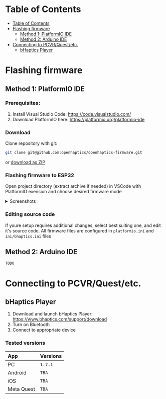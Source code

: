 Table of Contents
=================

- [Table of Contents](#table-of-contents)
- [Flashing firmware](#flashing-firmware)
  - [Method 1: PlatformIO IDE](#method-1-platformio-ide)
  - [Method 2: Arduino IDE](#method-2-arduino-ide)
- [Connecting to PCVR/Quest/etc.](#connecting-to-pcvrquestetc)
  - [bHaptics Player](#bhaptics-player)

<!-- Created by https://github.com/ekalinin/github-markdown-toc -->

# Flashing firmware

## Method 1: PlatformIO IDE

### Prerequisites:

1. Install Visual Studio Code: https://code.visualstudio.com/
2. Download PlatformIO here: https://platformio.org/platformio-ide

### Download

Clone repository with git: 

```bash
git clone git@github.com:openhaptics/openhaptics-firmware.git
```

or [download as ZIP](https://github.com/openhaptics/openhaptics-firmware/archive/refs/heads/master.zip)

### Flashing firmware to ESP32

Open project directory (extract archive if needed) in VSCode with PlatformIO exension and choose desired firmware mode

<details>
  <summary>Screenshots</summary>

  ![image](https://user-images.githubusercontent.com/1759654/193428679-148f0c8f-8439-451f-8c6d-6d6be4dbdf87.png)

  1. PlatformIO IDE homepage
  2. Select desired firmware mode and run command (Build, Upload or Monitor)
  3. Use quick actions (`✔️ - Build`, `➡️ - Upload`, `🔌 - Monitor`). Choose your default mode by clicking `Default (openhaptics-firmware)` and switching your default 
</details>

### Editing source code

If youre setup requires additional changes, select best suiting one, and edit it's source code. All firmware files are configured in `platformio.ini` and `ini/bhaptics.ini` files


## Method 2: Arduino IDE

`TODO`

# Connecting to PCVR/Quest/etc.

## bHaptics Player

1. Download and launch bHaptics Player: https://www.bhaptics.com/support/download
2. Turn on Bluetooth
3. Connect to appropriate device

### Tested versions

| App        | Versions |
| :--------- | :------- |
| PC         | `1.7.1`  |
| Android    | `TBA`    |
| iOS        | `TBA`    |
| Meta Quest | `TBA`    |
